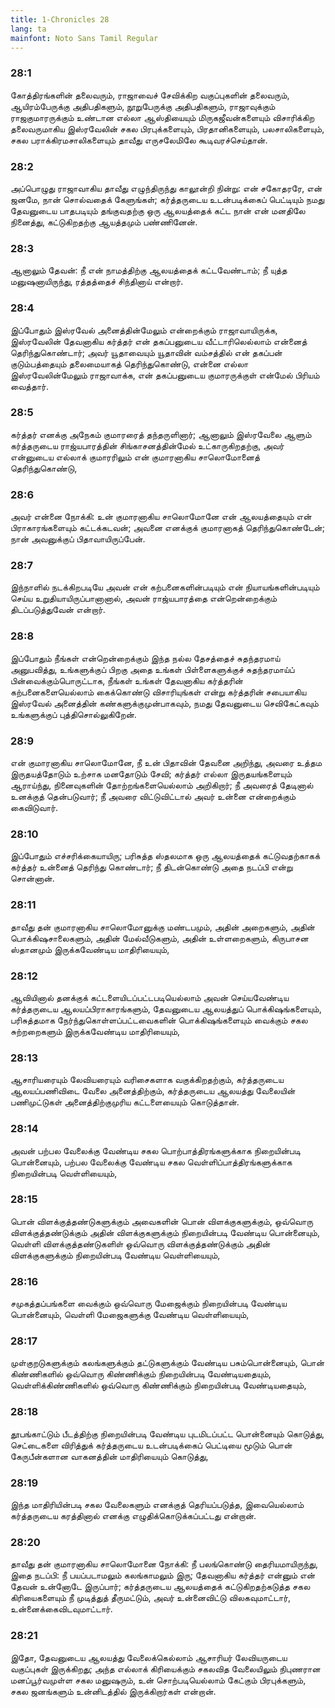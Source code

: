 ```yaml
---
title: 1-Chronicles 28
lang: ta
mainfont: Noto Sans Tamil Regular
---
```


###  28:1

கோத்திரங்களின் தலைவரும், ராஜாவைச் சேவிக்கிற வகுப்புகளின் தலைவரும், ஆயிரம்பேருக்கு அதிபதிகளும், நூறுபேருக்கு அதிபதிகளும், ராஜாவுக்கும் ராஜகுமாரருக்கும் உண்டான எல்லா ஆஸ்தியையும் மிருகஜீவன்களையும் விசாரிக்கிற தலைவருமாகிய இஸ்ரவேலின் சகல பிரபுக்களையும், பிரதானிகளையும், பலசாலிகளையும், சகல பராக்கிரமசாலிகளையும் தாவீது எருசலேமிலே கூடிவரச்செய்தான்.

###  28:2

அப்பொழுது ராஜாவாகிய தாவீது எழுந்திருந்து காலூன்றி நின்று: என் சகோதரரே, என் ஜனமே, நான் சொல்வதைக் கேளுங்கள்; கர்த்தருடைய உடன்படிக்கைப் பெட்டியும் நமது தேவனுடைய பாதபடியும் தங்குவதற்கு ஒரு ஆலயத்தைக் கட்ட நான் என் மனதிலே நினைத்து, கட்டுகிறதற்கு ஆயத்தமும் பண்ணினேன்.

###  28:3

ஆனாலும் தேவன்: நீ என் நாமத்திற்கு ஆலயத்தைக் கட்டவேண்டாம்; நீ யுத்த மனுஷனாயிருந்து, ரத்தத்தைச் சிந்தினாய் என்றார்.

###  28:4

இப்போதும் இஸ்ரவேல் அனைத்தின்மேலும் என்றைக்கும் ராஜாவாயிருக்க, இஸ்ரவேலின் தேவனாகிய கர்த்தர் என் தகப்பனுடைய வீட்டாரிலெல்லாம் என்னைத் தெரிந்துகொண்டார்; அவர் யூதாவையும் யூதாவின் வம்சத்தில் என் தகப்பன் குடும்பத்தையும் தலைமையாகத் தெரிந்துகொண்டு, என்னை எல்லா இஸ்ரவேலின்மேலும் ராஜாவாக்க, என் தகப்பனுடைய குமாரருக்குள் என்மேல் பிரியம் வைத்தார்.

###  28:5

கர்த்தர் எனக்கு அநேகம் குமாரரைத் தந்தருளினார்; ஆனாலும் இஸ்ரவேலை ஆளும் கர்த்தருடைய ராஜ்யபாரத்தின் சிங்காசனத்தின்மேல் உட்காருகிறதற்கு, அவர் என்னுடைய எல்லாக் குமாரரிலும் என் குமாரனாகிய சாலொமோனைத் தெரிந்துகொண்டு,

###  28:6

அவர் என்னை நோக்கி: உன் குமாரனாகிய சாலொமோனே என் ஆலயத்தையும் என் பிராகாரங்களையும் கட்டக்கடவன்; அவனை எனக்குக் குமாரனாகத் தெரிந்துகொண்டேன்; நான் அவனுக்குப் பிதாவாயிருப்பேன்.

###  28:7

இந்நாளில் நடக்கிறபடியே அவன் என் கற்பனைகளின்படியும் என் நியாயங்களின்படியும் செய்ய உறுதியாயிருப்பானானால், அவன் ராஜ்யபாரத்தை என்றென்றைக்கும் திடப்படுத்துவேன் என்றார்.

###  28:8

இப்போதும் நீங்கள் என்றென்றைக்கும் இந்த நல்ல தேசத்தைச் சுதந்தரமாய் அனுபவித்து, உங்களுக்குப் பிறகு அதை உங்கள் பிள்ளைகளுக்குச் சுதந்தரமாய்ப் பின்வைக்கும்பொருட்டாக, நீங்கள் உங்கள் தேவனாகிய கர்த்தரின் கற்பனைகளையெல்லாம் கைக்கொண்டு விசாரியுங்கள் என்று கர்த்தரின் சபையாகிய இஸ்ரவேல் அனைத்தின் கண்களுக்குமுன்பாகவும், நமது தேவனுடைய செவிகேட்கவும் உங்களுக்குப் புத்திசொல்லுகிறேன்.

###  28:9

என் குமாரனாகிய சாலொமோனே, நீ உன் பிதாவின் தேவனை அறிந்து, அவரை உத்தம இருதயத்தோடும் உற்சாக மனதோடும் சேவி; கர்த்தர் எல்லா இருதயங்களையும் ஆராய்ந்து, நினைவுகளின் தோற்றங்களையெல்லாம் அறிகிறார்; நீ அவரைத் தேடினால் உனக்குத் தென்படுவார்; நீ அவரை விட்டுவிட்டால் அவர் உன்னை என்றைக்கும் கைவிடுவார்.

###  28:10

இப்போதும் எச்சரிக்கையாயிரு; பரிசுத்த ஸ்தலமாக ஒரு ஆலயத்தைக் கட்டுவதற்காகக் கர்த்தர் உன்னைத் தெரிந்து கொண்டார்; நீ திடன்கொண்டு அதை நடப்பி என்று சொன்னான்.

###  28:11

தாவீது தன் குமாரனாகிய சாலொமோனுக்கு மண்டபமும், அதின் அறைகளும், அதின் பொக்கிஷசாலைகளும், அதின் மேல்வீடுகளும், அதின் உள்ளறைகளும், கிருபாசன ஸ்தானமும் இருக்கவேண்டிய மாதிரியையும்,

###  28:12

ஆவியினால் தனக்குக் கட்டளையிடப்பட்டபடியெல்லாம் அவன் செய்யவேண்டிய கர்த்தருடைய ஆலயப்பிராகாரங்களும், தேவனுடைய ஆலயத்துப் பொக்கிஷங்களையும், பரிசுத்தமாக நேர்ந்துகொள்ளப்பட்டவைகளின் பொக்கிஷங்களையும் வைக்கும் சகல சுற்றறைகளும் இருக்கவேண்டிய மாதிரியையும்,

###  28:13

ஆசாரியரையும் லேவியரையும் வரிசைகளாக வகுக்கிறதற்கும், கர்த்தருடைய ஆலயப்பணிவிடை வேலை அனைத்திற்கும், கர்த்தருடைய ஆலயத்து வேலையின் பணிமுட்டுகள் அனைத்திற்குமுரிய கட்டளையையும் கொடுத்தான்.

###  28:14

அவன் பற்பல வேலைக்கு வேண்டிய சகல பொற்பாத்திரங்களுக்காக நிறையின்படி பொன்னையும், பற்பல வேலைக்கு வேண்டிய சகல வெள்ளிப்பாத்திரங்களுக்காக நிறையின்படி வெள்ளியையும்,

###  28:15

பொன் விளக்குத்தண்டுகளுக்கும் அவைகளின் பொன் விளக்குகளுக்கும், ஒவ்வொரு விளக்குத்தண்டுக்கும் அதின் விளக்குகளுக்கும் நிறையின்படி வேண்டிய பொன்னையும், வெள்ளி விளக்குத்தண்டுகளிள் ஒவ்வொரு விளக்குத்தண்டுக்கும் அதின் விளக்குகளுக்கும் நிறையின்படி வேண்டிய வெள்ளியையும்,

###  28:16

சமுகத்தப்பங்களை வைக்கும் ஒவ்வொரு மேஜைக்கும் நிறையின்படி வேண்டிய பொன்னையும், வெள்ளி மேஜைகளுக்கு வேண்டிய வெள்ளியையும்,

###  28:17

முள்குறடுகளுக்கும் கலங்களுக்கும் தட்டுகளுக்கும் வேண்டிய பசும்பொன்னையும், பொன் கிண்ணிகளில் ஒவ்வொரு கிண்ணிக்கும் நிறையின்படி வேண்டியதையும், வெள்ளிக்கிண்ணிகளில் ஒவ்வொரு கிண்ணிக்கும் நிறையின்படி வேண்டியதையும்,

###  28:18

தூபங்காட்டும் பீடத்திற்கு நிறையின்படி வேண்டிய புடமிடப்பட்ட பொன்னையும் கொடுத்து, செட்டைகளை விரித்துக் கர்த்தருடைய உடன்படிக்கைப் பெட்டியை மூடும் பொன் கேருபீன்களான வாகனத்தின் மாதிரியையும் கொடுத்து,

###  28:19

இந்த மாதிரியின்படி சகல வேலைகளும் எனக்குத் தெரியப்படுத்த, இவையெல்லாம் கர்த்தருடைய கரத்தினால் எனக்கு எழுதிக்கொடுக்கப்பட்டது என்றான்.

###  28:20

தாவீது தன் குமாரனாகிய சாலொமோனை நோக்கி: நீ பலங்கொண்டு தைரியமாயிருந்து, இதை நடப்பி: நீ பயப்படாமலும் கலங்காமலும் இரு; தேவனாகிய கர்த்தர் என்னும் என் தேவன் உன்னோடே இருப்பார்; கர்த்தருடைய ஆலயத்தைக் கட்டுகிறதற்கடுத்த சகல கிரியைகளையும் நீ முடித்துத் தீருமட்டும், அவர் உன்னைவிட்டு விலகவுமாட்டார், உன்னைக்கைவிடவுமாட்டார்.

###  28:21

இதோ, தேவனுடைய ஆலயத்து வேலைக்கெல்லாம் ஆசாரியர் லேவியருடைய வகுப்புகள் இருக்கிறது; அந்த எல்லாக் கிரியைக்கும் சகலவித வேலையிலும் நிபுணரான மனப்பூர்வமுள்ள சகல மனுஷரும், உன் சொற்படியெல்லாம் கேட்கும் பிரபுக்களும், சகல ஜனங்களும் உன்னிடத்தில் இருக்கிறார்கள் என்றான்.

